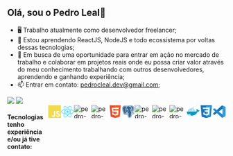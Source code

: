 ## Olá, sou o Pedro Leal👋

- 🖥️ Trabalho atualmente como desenvolvedor freelancer;
- 🌱 Estou aprendendo ReactJS, NodeJS e todo ecossistema por voltas dessas tecnologias;
- 🚀 Em busca de uma oportunidade para entrar em ação no mercado de trabalho e colaborar em projetos reais onde eu possa criar valor através do meu conhecimento trabalhando com outros desenvolvedores, aprendendo e ganhando experiência;
- 📫 Entrar em contato: pedrocleal.dev@gmail.com;

<div>
    <a href="https://www.linkedin.com/in/pedro-leal-2335a0214/" target="_blank"><img src="https://img.shields.io/badge/-LinkedIn-%230077B5?style=for-the-badge&logo=linkedin&logoColor=white" target="_blank"></a> 
    <a href = "mailto:pedrocleal.dev@gmail.com"><img src="https://img.shields.io/badge/-Gmail-%23333?style=for-the-badge&logo=gmail&logoColor=white" target="_blank"></a>
  </div>

<div style="display: flex">
  <h4>Tecnologias tenho experiência e/ou já tive contato:</h4>
    
  <img align="center" alt="pedro-Js" height="30" width="40" src="https://raw.githubusercontent.com/devicons/devicon/master/icons/javascript/javascript-plain.svg">
  <img align="center" alt="pedro-React" height="30" width="40" src="https://raw.githubusercontent.com/devicons/devicon/master/icons/react/react-original.svg">
  <img align="center" alt="pedro-node" height="30" width="40" src="https://cdn.jsdelivr.net/gh/devicons/devicon/icons/nodejs/nodejs-original.svg">
  
  <img align="center" alt="pedro-Next" height="30" width="40" color="#fff" src="https://cdn.jsdelivr.net/gh/devicons/devicon/icons/nextjs/nextjs-original-wordmark.svg">
  <img align="center" alt="pedro-HTML" height="30" width="40" src="https://raw.githubusercontent.com/devicons/devicon/master/icons/html5/html5-original.svg">
  <img align="center" alt="pedro-HTML" height="30" width="40" src="https://raw.githubusercontent.com/devicons/devicon/master/icons/postgresql/postgresql-plain.svg">  
  <img align="center" alt="pedro-Next" height="30" width="40" color="#fff" src="https://cdn.jsdelivr.net/gh/devicons/devicon/icons/git/git-plain.svg">
  <img align="center" alt="pedro-Next" height="30" width="40" color="#fff" src="https://cdn.jsdelivr.net/gh/devicons/devicon/icons/sass/sass-original.svg">
  <img align="center" alt="pedro-Next" height="30" width="40" color="#fff" src="https://cdn.jsdelivr.net/gh/devicons/devicon/icons/figma/figma-original.svg">
  <img align="center" alt="pedro-HTML" height="30" width="40" src="https://raw.githubusercontent.com/devicons/devicon/master/icons/docker/docker-plain.svg">
  <img align="center" alt="pedro-CSS" height="30" width="40" src="https://raw.githubusercontent.com/devicons/devicon/master/icons/css3/css3-original.svg">
  <img align="center" alt="pedro-CSS" height="30" width="40" src="https://raw.githubusercontent.com/devicons/devicon/master/icons/vscode/vscode-original.svg">
</div>

